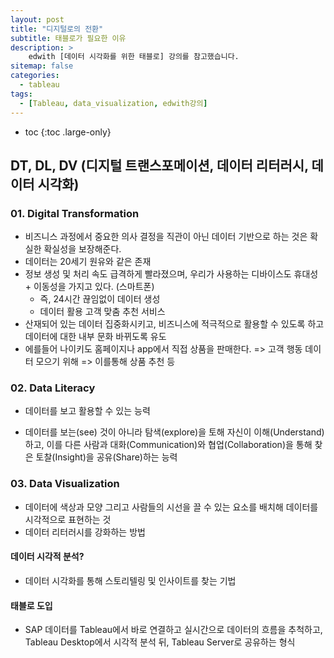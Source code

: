 ```yaml
---
layout: post
title: "디지털로의 전환"
subtitle: 태블로가 필요한 이유
description: >
    edwith [데이터 시각화를 위한 태블로] 강의를 참고했습니다.
sitemap: false
categories:
  - tableau
tags:
  - [Tableau, data_visualization, edwith강의]
---
```


* toc
{:toc .large-only}

## DT, DL, DV (디지털 트랜스포메이션, 데이터 리터러시, 데이터 시각화)

### 01. Digital Transformation

- 비즈니스 과정에서 중요한 의사 결정을 직관이 아닌 데이터 기반으로 하는 것은 확실한 확실성을 보장해준다.
- 데이터는 20세기 원유와 같은 존재
- 정보 생성 및 처리 속도 급격하게 빨라졌으며, 우리가 사용하는 디바이스도 휴대성 + 이동성을 가지고 있다. (스마트폰)
  - 즉, 24시간 끊임없이 데이터 생성
  - 데이터 활용 고객 맞춤 추천 서비스
- 산재되어 있는 데이터 집중화시키고, 비즈니스에 적극적으로 활용할 수 있도록 하고 데이터에 대한 내부 문화 바뀌도록 유도
- 에를들어 나이키도 홈페이지나 app에서 직접 상품을 판매한다. => 고객 행동 데이터 모으기 위해  => 이를통해 상품 추천 등



### 02. Data Literacy

- 데이터를 보고 활용할 수 있는 능력

- 데이터를 보는(see) 것이 아니라 탐색(explore)을 토해 자신이 이해(Understand)하고, 이를 다른 사람과 대화(Communication)와 협업(Collaboration)을 통해 찾은 토찰(Insight)을 공유(Share)하는 능력

  





### 03. Data Visualization

- 데이터에 색상과 모양 그리고 사람들의 시선을 끌 수 있는 요소를 배치해 데이터를 시각적으로 표현하는 것
- 데이터 리터러시를 강화하는 방법



#### 데이터 시각적 분석?

- 데이터 시각화를 통해 스토리텔링 및 인사이트를 찾는 기법



#### 태블로 도입

- SAP 데이터를 Tableau에서 바로 연결하고 실시간으로 데이터의 흐름을 추척하고, Tableau Desktop에서 시각적 분석 뒤, Tableau Server로 공유하는 형식


